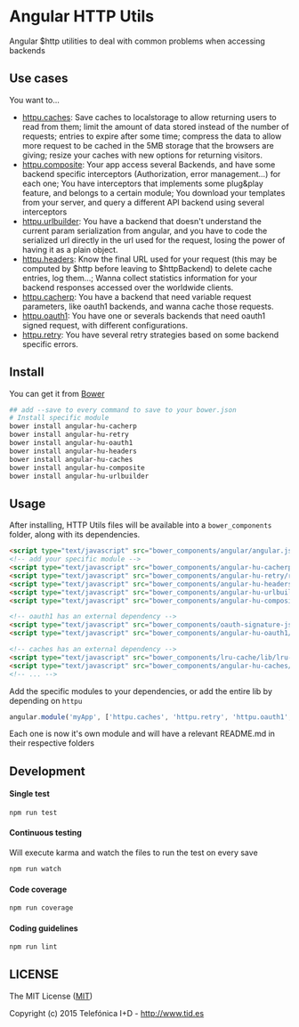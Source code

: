 # Angular HTTP Utils
Angular $http utilities to deal with common problems when accessing backends

## Use cases

You want to...

* [httpu.caches](src/caches/): Save caches to localstorage to allow returning users to read from them; limit the amount of data stored instead of the number of requests; entries to expire after some time; compress the data to allow more request to be cached in the 5MB storage that the browsers are giving; resize your caches with new options for returning visitors.
* [httpu.composite](src/composite/): Your app access several Backends, and have some backend specific interceptors (Authorization, error management...) for each one; You have interceptors that implements some plug&play feature, and belongs to a certain module; You download your templates from your server, and query a different API backend using several interceptors
* [httpu.urlbuilder](src/urlbuilder/): You have a backend that doesn't understand the current param serialization from angular, and you have to code the serialized url directly in the url used for the request, losing the power of having it as a plain object.
* [httpu.headers](src/headers/): Know the final URL used for your request (this may be computed by $http before leaving to $httpBackend) to delete cache entries, log them...; Wanna collect statistics information for your backend responses accessed over the worldwide clients.
* [httpu.cacherp](src/cacherp/): You have a backend that need variable request parameters, like oauth1 backends, and wanna cache those requests.
* [httpu.oauth1](src/oauth1/): You have one or severals backends that need oauth1 signed request, with different configurations.
* [httpu.retry](src/retry/): You have several retry strategies based on some backend specific errors.

## Install

You can get it from [Bower](http://bower.io/)

```sh
## add --save to every command to save to your bower.json
# Install specific module
bower install angular-hu-cacherp
bower install angular-hu-retry
bower install angular-hu-oauth1
bower install angular-hu-headers
bower install angular-hu-caches
bower install angular-hu-composite
bower install angular-hu-urlbuilder
```

## Usage

After installing, HTTP Utils files will be available into a `bower_components` folder, along with its dependencies.

```html
<script type="text/javascript" src="bower_components/angular/angular.js"></script>
<!-- add your specific module -->
<script type="text/javascript" src="bower_components/angular-hu-cacherp/cacherp.js"></script>
<script type="text/javascript" src="bower_components/angular-hu-retry/retry.js"></script>
<script type="text/javascript" src="bower_components/angular-hu-headers/headers.js"></script>
<script type="text/javascript" src="bower_components/angular-hu-urlbuilder/urlbuilder.js"></script>
<script type="text/javascript" src="bower_components/angular-hu-composite/composite.js"></script>

<!-- oauth1 has an external dependency -->
<script type="text/javascript" src="bower_components/oauth-signature-js/dist/oauth-signature.js"></script>
<script type="text/javascript" src="bower_components/angular-hu-oauth1/oauth1.js"></script>

<!-- caches has an external dependency -->
<script type="text/javascript" src="bower_components/lru-cache/lib/lru-cache.js"></script>
<script type="text/javascript" src="bower_components/angular-hu-caches/caches.js"></script>
<!-- ... -->
```

Add the specific modules to your dependencies, or add the entire lib by depending on `httpu`

```javascript
angular.module('myApp', ['httpu.caches', 'httpu.retry', 'httpu.oauth1', ...]);
```

Each one is now it's own module and will have a relevant README.md in their respective folders

## Development

#### Single test
```sh
npm run test
```

#### Continuous testing
Will execute karma and watch the files to run the test on every save

```sh
npm run watch
```

#### Code coverage
```sh
npm run coverage
```

#### Coding guidelines
```sh
npm run lint
```

## LICENSE

The MIT License ([MIT](LICENSE))

Copyright (c) 2015 Telefónica I+D - http://www.tid.es

